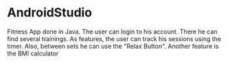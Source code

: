 # AndroidStudio
Fitness App done in Java. The user can login to his account. There he can find several trainings. As features, the user can track his sessions using the timer. Also, between sets he can use the "Relax Button". Another feature is the BMI calculator
